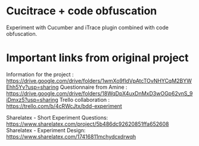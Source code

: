 # Cucitrace + code obfuscation
Experiment with Cucumber and iTrace plugin combined with code obfuscation.


# Important links from original project

Information for the project : https://drive.google.com/drive/folders/1wmXo9fldVpAtcTOvNHYCqM2BYWEhh5Yv?usp=sharing
Questionnaire from Amine : https://drive.google.com/drive/folders/18WqDpX4uxDnMxD3wOGp62vnS_9iDmxz5?usp=sharing
Trello collaboration : https://trello.com/b/4cRWcJtx/bdd-experiment

Sharelatex - Short Experiment Questions: https://www.sharelatex.com/project/5b486dc92620851ffa652608
Sharelatex - Experiment Design: https://www.sharelatex.com/17416811mchydcxdrwqh

